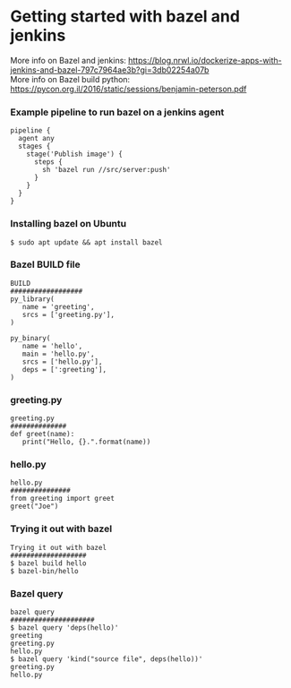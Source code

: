 # Getting started with bazel and jenkins
More info on Bazel and jenkins: https://blog.nrwl.io/dockerize-apps-with-jenkins-and-bazel-797c7964ae3b?gi=3db02254a07b <br>
More info on Bazel build python: https://pycon.org.il/2016/static/sessions/benjamin-peterson.pdf

### Example pipeline to run bazel on a jenkins agent

```
pipeline {
  agent any
  stages {
    stage('Publish image') {
      steps {
        sh 'bazel run //src/server:push'
      }
    }
  }
}
```

### Installing bazel on Ubuntu
`$ sudo apt update && apt install bazel`

### Bazel BUILD file
```
BUILD
##################
py_library(
   name = 'greeting',
   srcs = ['greeting.py'],
)

py_binary(
   name = 'hello',
   main = 'hello.py',
   srcs = ['hello.py'],
   deps = [':greeting'],
)
```


### greeting.py
```
greeting.py
##############
def greet(name):
   print("Hello, {}.".format(name))
```

### hello.py
```
hello.py
###############
from greeting import greet
greet("Joe")
```


### Trying it out with bazel
```
Trying it out with bazel
###################
$ bazel build hello
$ bazel-bin/hello
```

### Bazel query
```
bazel query 
#####################
$ bazel query 'deps(hello)' 
greeting 
greeting.py 
hello.py 
$ bazel query 'kind("source file", deps(hello))' 
greeting.py 
hello.py
```

